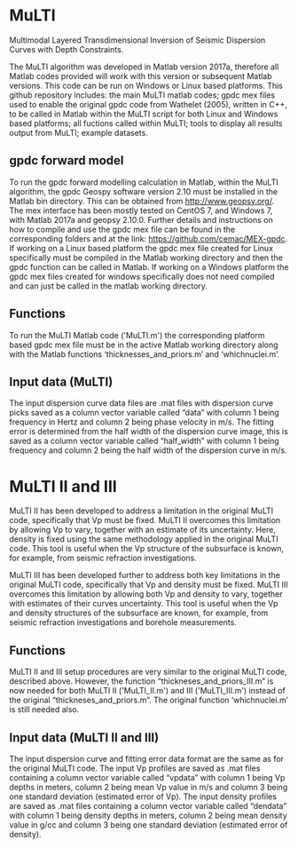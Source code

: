 # MuLTI
Multimodal Layered Transdimensional Inversion of Seismic Dispersion Curves with Depth Constraints.

The MuLTI algorithm was developed in Matlab version 2017a, therefore all Matlab codes provided will work with this version or subsequent Matlab versions. This code can be run on Windows or Linux based platforms. This github repository includes: the main MuLTI matlab codes; gpdc mex files used to enable the original gpdc code from Wathelet (2005), written in C++, to be called in Matlab within the MuLTI script for both Linux and Windows based platforms; all fuctions called within MuLTI; tools to display all results output from MuLTI; example datasets.

## gpdc forward model
To run the gpdc forward modelling calculation in Matlab, within the MuLTI algorithm, the gpdc Geospy software version 2.10 must be installed in the Matlab bin directory. This can be obtained from http://www.geopsy.org/. The mex interface has been mostly tested on CentOS 7, and Windows 7, with Matlab 2017a and geopsy 2.10.0. Further details and instructions on how to compile and use the gpdc mex file can be found in the corresponding folders and at the link: https://github.com/cemac/MEX-gpdc. If working on a Linux based platform the gpdc mex file created for Linux specifically must be compiled in the Matlab working directory and then the gpdc function can be called in Matlab. If working on a Windows platform the gpdc mex files created for windows specifically does not need compiled and can just be called in the matlab working directory. 

## Functions
To run the MuLTI Matlab code ('MuLTI.m') the corresponding platform based gpdc mex file must be in the active Matlab working directory along with the Matlab functions ‘thicknesses_and_priors.m’ and ‘whichnuclei.m’.

## Input data (MuLTI)
The input dispersion curve data files are .mat files with dispersion curve picks saved as a column vector variable called “data” with column 1 being frequency in Hertz and column 2 being phase velocity in m/s. The fitting error is determined from the half width of the dispersion curve image, this is saved as a column vector variable called “half_width” with column 1 being frequency and column 2 being the half width of the dispersion curve in m/s.

# MuLTI II and III
MuLTI II has been developed to address a limitation in the original MuLTI code, specifically that Vp must be fixed. MuLTI II overcomes this limitation by allowing Vp to vary, together with an estimate of its uncertainty. Here, density is fixed using the same methodology applied in the original MuLTI code. This tool is useful when the Vp structure of the subsurface is known, for example, from seismic refraction investigations.

MuLTI III has been developed further to address both key limitations in the original MuLTI code, specifically that Vp and density must be fixed. MuLTI III overcomes this limitation by allowing both Vp and density to vary, together with estimates of their curves uncertainty. This tool is useful when the Vp and density structures of the subsurface are known, for example, from seismic refraction investigations and borehole measurements.

## Functions
MuLTI II and III setup procedures are very similar to the original MuLTI code, described above. However, the function “thickneses_and_priors_III.m” is now needed for both MuLTI II ('MuLTI_II.m') and III ('MuLTI_III.m') instead of the original “thickneses_and_priors.m”. The original function ‘whichnuclei.m’ is still needed also.

## Input data (MuLTI II and III)
The input dispersion curve and fitting error data format are the same as for the original MuLTI code.
The input Vp profiles are saved as .mat files containing a column vector variable called “vpdata” with column 1 being Vp depths in meters, column 2 being mean Vp value in m/s and column 3 being one standard deviation (estimated error of Vp).
The input density profiles are saved as .mat files containing a column vector variable called “dendata” with column 1 being density depths in meters, column 2 being mean density value in g/cc and column 3 being one standard deviation (estimated error of density).


